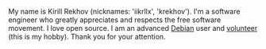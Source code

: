 My name is Kirill Rekhov (nicknames: 'iikrllx', 'krekhov'). I'm a software engineer who greatly appreciates and respects the free software movement. I love open source. I am an advanced [Debian](https://www.debian.org/) user and [volunteer](https://www.debian.org/intro/help.en.html) (this is my hobby). Thank you for your attention.
